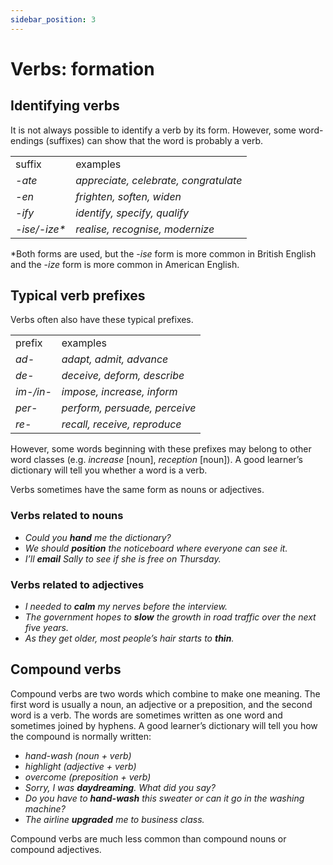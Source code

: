 ```yaml
---
sidebar_position: 3
---
```


# Verbs: formation

## Identifying verbs

It is not always possible to identify a verb by its form. However, some word-endings (suffixes) can show that the word is probably a verb.

<table><tbody><tr valign="top"><td>suffix</td><td>examples</td></tr><tr valign="top"><td><i>-ate</i></td><td><i>appreciate, celebrate, congratulate</i></td></tr><tr valign="top"><td><i>-en</i></td><td><i>frighten, soften, widen</i></td></tr><tr valign="top"><td><i>-ify</i></td><td><i>identify, specify, qualify</i></td></tr><tr valign="top"><td><i>-ise/-ize*</i></td><td><i>realise, recognise, modernize</i></td></tr></tbody></table>

\*Both forms are used, but the -*ise* form is more common in British English and the -*ize* form is more common in American English.

## Typical verb prefixes

Verbs often also have these typical prefixes.

<table><tbody><tr valign="top"><td>prefix</td><td>examples</td></tr><tr valign="top"><td><i>ad-</i></td><td><i>adapt, admit, advance</i></td></tr><tr valign="top"><td><i>de-</i></td><td><i>deceive, deform, describe</i></td></tr><tr valign="top"><td><i>im-/in-</i></td><td><i>impose, increase, inform</i></td></tr><tr valign="top"><td><i>per-</i></td><td><i>perform, persuade, perceive</i></td></tr><tr valign="top"><td><i>re-</i></td><td><i>recall, receive, reproduce</i></td></tr></tbody></table>

However, some words beginning with these prefixes may belong to other word classes (e.g. *increase* \[noun\], *reception* \[noun\]). A good learner’s dictionary will tell you whether a word is a verb.

Verbs sometimes have the same form as nouns or adjectives.

### Verbs related to nouns

- *Could you **hand** me the dictionary?*
- *We should **position** the noticeboard where everyone can see it.*
- *I’ll **email** Sally to see if she is free on Thursday.*

### Verbs related to adjectives

- *I needed to **calm** my nerves before the interview.*
- *The government hopes to **slow** the growth in road traffic over the next five years.*
- *As they get older, most people’s hair starts to **thin**.*

## Compound verbs

Compound verbs are two words which combine to make one meaning. The first word is usually a noun, an adjective or a preposition, and the second word is a verb. The words are sometimes written as one word and sometimes joined by hyphens. A good learner’s dictionary will tell you how the compound is normally written:

- *hand-wash (noun + verb)*
- *highlight (adjective + verb)*
- *overcome (preposition + verb)*
- *Sorry, I was **daydreaming**. What did you say?*
- *Do you have to **hand-wash** this sweater or can it go in the washing machine?*
- *The airline **upgraded** me to business class.*

Compound verbs are much less common than compound nouns or compound adjectives.
